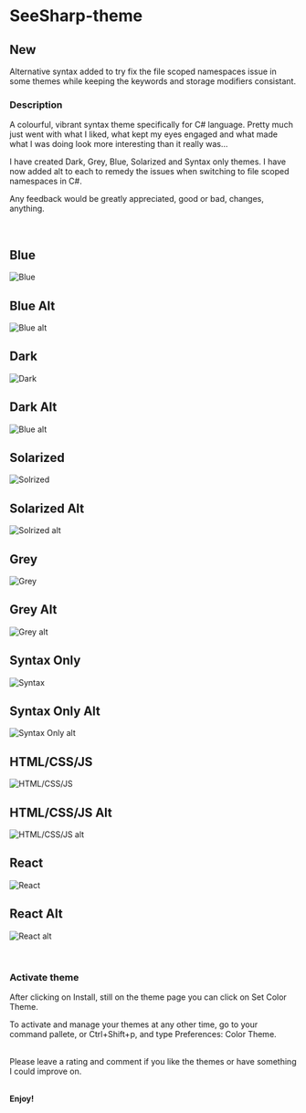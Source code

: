 # SeeSharp-theme

## New

Alternative syntax added to try fix the file scoped namespaces issue in some
themes while keeping the keywords and storage modifiers consistant.

### Description

A colourful, vibrant syntax theme specifically for C# language. Pretty much just
went with what I liked, what kept my eyes engaged and what made what I was doing
look more interesting than it really was...

I have created Dark, Grey, Blue, Solarized and Syntax only themes. I have now
added alt to each to remedy the issues when switching to file scoped namespaces
in C#.

Any feedback would be greatly appreciated, good or bad, changes, anything.

<br>

## Blue

![Blue](https://github.com/ArmantG/seesharp-theme/blob/main/screenshots/C%23%20blue.png?raw=true)

## Blue Alt

![Blue alt](https://github.com/ArmantG/seesharp-theme/blob/main/screenshots/C%23%20blue%20alt.png?raw=true)

## Dark

![Dark](https://github.com/ArmantG/seesharp-theme/blob/main/screenshots/C%23%20dark.png?raw=true)

## Dark Alt

![Blue alt](https://github.com/ArmantG/seesharp-theme/blob/main/screenshots/C%23%20dark%20alt.png?raw=true)

## Solarized

![Solrized](https://github.com/ArmantG/seesharp-theme/blob/main/screenshots/C%23%20solarized.png?raw=true)

## Solarized Alt

![Solrized alt](https://github.com/ArmantG/seesharp-theme/blob/main/screenshots/C%23%20solarized%20alt.png?raw=true)

## Grey

![Grey](https://github.com/ArmantG/seesharp-theme/blob/main/screenshots/C%23%20grey.png?raw=true)

## Grey Alt

![Grey alt](https://github.com/ArmantG/seesharp-theme/blob/main/screenshots/C%23%20grey%20alt.png?raw=true)

## Syntax Only

![Syntax](https://github.com/ArmantG/seesharp-theme/blob/main/screenshots/C%23%20syntax%20only.png?raw=true)

## Syntax Only Alt

![Syntax Only alt](https://github.com/ArmantG/seesharp-theme/blob/main/screenshots/C%23%20syntax%20alt.png?raw=true)

## HTML/CSS/JS

![HTML/CSS/JS](https://github.com/ArmantG/seesharp-theme/blob/main/screenshots/html%20dark.png?raw=true)

## HTML/CSS/JS Alt

![HTML/CSS/JS alt](https://github.com/ArmantG/seesharp-theme/blob/main/screenshots/html%20dark%20alt.png?raw=true)

## React

![React](https://github.com/ArmantG/seesharp-theme/blob/main/screenshots/React%20dark.png?raw=true)

## React Alt

![React alt](https://github.com/ArmantG/seesharp-theme/blob/main/screenshots/React%20dark%20alt.png?raw=true)

<br>

### Activate theme

After clicking on Install, still on the theme page you can click on Set Color
Theme.

To activate and manage your themes at any other time, go to your command
pallete, or Ctrl+Shift+p, and type Preferences: Color Theme.

<br>
Please leave a rating and comment if you like the themes or have something I could improve on.

<br>
<br>

**Enjoy!**
